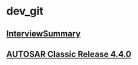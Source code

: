 # dev_git
## [InterviewSummary](https://github.com/xingjingbd/dev_git/blob/master/InterviewSummary.docx)
## [AUTOSAR Classic Release 4.4.0](https://github.com/xingjingbd/dev_git/tree/master/AutosarDocument)
